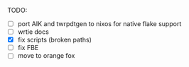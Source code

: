 TODO:
- [ ] port AIK and twrpdtgen to nixos for native flake support
- [ ] wrtie docs
- [x] fix scripts (broken paths)
- [ ] fix FBE
- [ ] move to orange fox